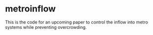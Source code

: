 # metroinflow
This is the code for an upcoming paper to control the inflow into metro systems while preventing overcrowding.
